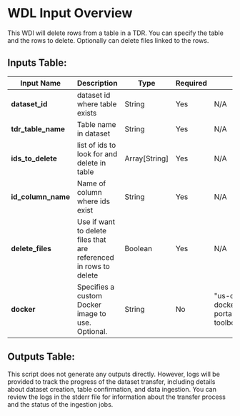 # WDL Input Overview
This WDl will delete rows from a table in a TDR. You can specify the table and the rows to delete. Optionally can delete files linked to the rows.

## Inputs Table:
| Input Name               | Description                                                       | Type          | Required | Default                                                                                       |
|--------------------------|-------------------------------------------------------------------|---------------|----------|-----------------------------------------------------------------------------------------------|
| **dataset_id**           | dataset id where table exists                                     | String        | Yes      | N/A                                                                                           |
| **tdr_table_name**       | Table name in dataset                                             | String        | Yes      | N/A                                                                                           |
| **ids_to_delete**        | list of ids to look for and delete in table                       | Array[String] | Yes      | N/A                                                                                           |
| **id_column_name**       | Name of column where ids exist                                    | String        | Yes      | N/A                                                                                           |
| **delete_files**         | Use if want to delete files that are referenced in rows to delete | Boolean       | Yes      | N/A                                                                                           |
| **docker**               | Specifies a custom Docker image to use. Optional.                 | String        | No       | "us-central1-docker.pkg.dev/operations-portal-427515/ops-toolbox/ops_terra_utils_slim:latest" |


## Outputs Table:
This script does not generate any outputs directly. However, logs will be provided to track the progress of the dataset transfer, including details about dataset creation, table confirmation, and data ingestion. You can review the logs in the stderr file for information about the transfer process and the status of the ingestion jobs.
